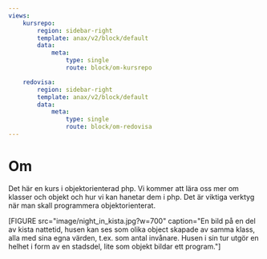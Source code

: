 ```yaml
---
views:
    kursrepo:
        region: sidebar-right
        template: anax/v2/block/default
        data:
            meta:
                type: single
                route: block/om-kursrepo

    redovisa:
        region: sidebar-right
        template: anax/v2/block/default
        data:
            meta:
                type: single
                route: block/om-redovisa
---
```

Om
=========================

Det här en kurs i objektorienterad php. Vi kommer att lära oss mer om klasser och objekt och hur vi kan hanetar dem i php. Det är viktiga verktyg när man skall programmera objektorienterat.

[FIGURE src="image/night_in_kista.jpg?w=700" caption="En bild på en del av kista nattetid, husen kan ses som olika object skapade av samma klass, alla med sina egna värden, t.ex. som antal invånare. Husen i sin tur utgör en helhet i form av en stadsdel, lite som objekt bildar ett program."]
